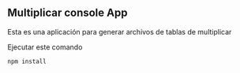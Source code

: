 ## Multiplicar console App   

Esta es una aplicación para generar archivos de tablas de multiplicar

Ejecutar este comando

```
npm install
```